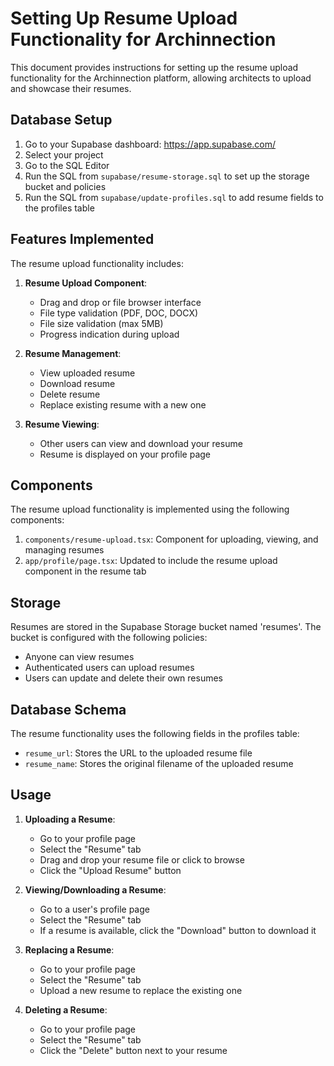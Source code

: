 # Setting Up Resume Upload Functionality for Archinnection

This document provides instructions for setting up the resume upload functionality for the Archinnection platform, allowing architects to upload and showcase their resumes.

## Database Setup

1. Go to your Supabase dashboard: https://app.supabase.com/
2. Select your project
3. Go to the SQL Editor
4. Run the SQL from `supabase/resume-storage.sql` to set up the storage bucket and policies
5. Run the SQL from `supabase/update-profiles.sql` to add resume fields to the profiles table

## Features Implemented

The resume upload functionality includes:

1. **Resume Upload Component**:
   - Drag and drop or file browser interface
   - File type validation (PDF, DOC, DOCX)
   - File size validation (max 5MB)
   - Progress indication during upload

2. **Resume Management**:
   - View uploaded resume
   - Download resume
   - Delete resume
   - Replace existing resume with a new one

3. **Resume Viewing**:
   - Other users can view and download your resume
   - Resume is displayed on your profile page

## Components

The resume upload functionality is implemented using the following components:

1. `components/resume-upload.tsx`: Component for uploading, viewing, and managing resumes
2. `app/profile/page.tsx`: Updated to include the resume upload component in the resume tab

## Storage

Resumes are stored in the Supabase Storage bucket named 'resumes'. The bucket is configured with the following policies:

- Anyone can view resumes
- Authenticated users can upload resumes
- Users can update and delete their own resumes

## Database Schema

The resume functionality uses the following fields in the profiles table:

- `resume_url`: Stores the URL to the uploaded resume file
- `resume_name`: Stores the original filename of the uploaded resume

## Usage

1. **Uploading a Resume**:
   - Go to your profile page
   - Select the "Resume" tab
   - Drag and drop your resume file or click to browse
   - Click the "Upload Resume" button

2. **Viewing/Downloading a Resume**:
   - Go to a user's profile page
   - Select the "Resume" tab
   - If a resume is available, click the "Download" button to download it

3. **Replacing a Resume**:
   - Go to your profile page
   - Select the "Resume" tab
   - Upload a new resume to replace the existing one

4. **Deleting a Resume**:
   - Go to your profile page
   - Select the "Resume" tab
   - Click the "Delete" button next to your resume
